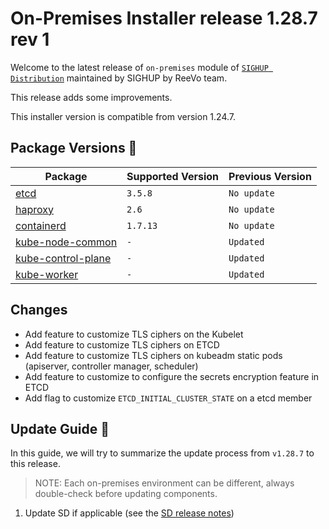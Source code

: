 # On-Premises Installer release 1.28.7 rev 1

Welcome to the latest release of `on-premises` module of [`SIGHUP Distribution`](https://github.com/sighupio/fury-distribution) maintained by SIGHUP by ReeVo team.

This release adds some improvements.

This installer version is compatible from version 1.24.7.

## Package Versions 🚢

| Package                                        | Supported Version | Previous Version |
| ---------------------------------------------- | ----------------- | ---------------- |
| [etcd](roles/etcd)                             | `3.5.8`           | `No update`      |
| [haproxy](roles/haproxy)                       | `2.6`             | `No update`      |
| [containerd](roles/containerd)                 | `1.7.13`          | `No update`      |
| [kube-node-common](roles/kube-node-common)     | `-`               | `Updated`        |
| [kube-control-plane](roles/kube-control-plane) | `-`               | `Updated`        |
| [kube-worker](roles/kube-worker)               | `-`               | `Updated`        |

## Changes

- Add feature to customize TLS ciphers on the Kubelet
- Add feature to customize TLS ciphers on ETCD
- Add feature to customize TLS ciphers on kubeadm static pods (apiserver, controller manager, scheduler)
- Add feature to customize to configure the secrets encryption feature in ETCD
- Add flag to customize `ETCD_INITIAL_CLUSTER_STATE` on a etcd member

## Update Guide 🦮

In this guide, we will try to summarize the update process from `v1.28.7` to this release.
  
> NOTE: Each on-premises environment can be different, always double-check before updating components.

1. Update SD if applicable (see the [SD release notes](https://github.com/sighupio/fury-distribution/tree/master/docs/releases))


